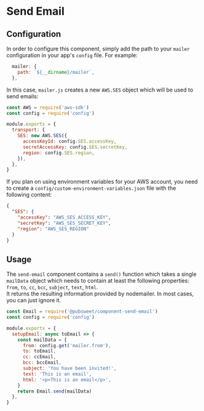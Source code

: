 # Send Email

## Configuration

In order to configure this component, simply add the path to your `mailer` configuration in your app's `config` file. For example:

```js static
  mailer: {
    path: `${__dirname}/mailer`,
  },
```

In this case, `mailer.js` creates a new `AWS.SES` object which will be used to send emails:

```js static
const AWS = require('aws-sdk')
const config = require('config')

module.exports = {
  transport: {
    SES: new AWS.SES({
      accessKeyId: config.SES.accessKey,
      secretAccessKey: config.SES.secretKey,
      region: config.SES.region,
    }),
  },
}
```

If you plan on using environment variables for your AWS account, you need to create a `config/custom-environment-variables.json` file with the following content:

```json
{
  "SES": {
    "accessKey": "AWS_SES_ACCESS_KEY",
    "secretKey": "AWS_SES_SECRET_KEY",
    "region": "AWS_SES_REGION"
  }
}
```

## Usage

The `send-email` component contains a `send()` function which takes a single `mailData` object which needs to contain at least the following properties: `from`, `to`, `cc`, `bcc`, `subject`, `text`, `html`.  
It returns the resulting information provided by nodemailer. In most cases, you can just ignore it.

```js static
const Email = require('@pubsweet/component-send-email')
const config = require('config')

module.exports = {
  setupEmail: async toEmail => {
    const mailData = {
      from: config.get('mailer.from'),
      to: toEmail,
      cc: ccEmail,
      bcc: bccEmail,
      subject: 'You have been invited!',
      text: 'This is an email',
      html: '<p>This is an email</p>',
    }
    return Email.send(mailData)
  },
}
```
